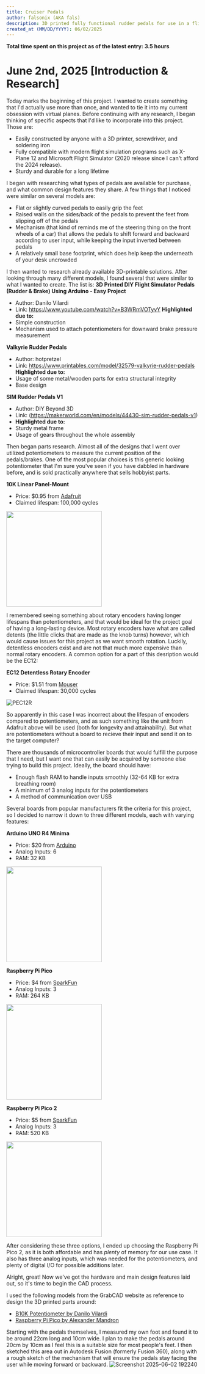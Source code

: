```yaml
---
title: Cruiser Pedals
author: falsonix (AKA fals)
description: 3D printed fully functional rudder pedals for use in a flight simulation program for added realism.
created_at (MM/DD/YYYY): 06/02/2025
---
```


**Total time spent on this project as of the latest entry: 3.5 hours**

# June 2nd, 2025 [Introduction & Research]
Today marks the beginning of this project. I wanted to create something that I'd actually use more than once, and wanted to tie it into my current obsession with virtual planes.
Before continuing with any research, I began thinking of specific aspects that I'd like to incorporate into this project. Those are:
- Easily constructed by anyone with a 3D printer, screwdriver, and soldering iron
- Fully compatible with modern flight simulation programs such as X-Plane 12 and Microsoft Flight Simulator (2020 release since I can't afford the 2024 release).
- Sturdy and durable for a long lifetime
  
I began with researching what types of pedals are available for purchase, and what common design features they share. A few things that I noticed were similar on several models are:
- Flat or slightly curved pedals to easily grip the feet
- Raised walls on the sides/back of the pedals to prevent the feet from slipping off of the pedals
- Mechanism (that kind of reminds me of the steering thing on the front wheels of a car) that allows the pedals to shift forward and backward according to user input, while keeping the input inverted between pedals
- A relatively small base footprint, which does help keep the underneath of your desk uncrowded

I then wanted to research already available 3D-printable solutions. After looking through many different models, I found several that were similar to what I wanted to create. The list is:
**3D Printed DIY Flight Simulator Pedals (Rudder & Brake) Using Arduino - Easy Project**
- Author: Danilo Vilardi
- Link: https://www.youtube.com/watch?v=B3WRmVOTyvY
**Highlighted due to:**
- Simple construction
- Mechanism used to attach potentiometers for downward brake pressure measurement

**Valkyrie Rudder Pedals**
- Author: hotpretzel
- Link: https://www.printables.com/model/32579-valkyrie-rudder-pedals
**Highlighted due to:**
- Usage of some metal/wooden parts for extra structural integrity
- Base design

**SIM Rudder Pedals V1**
- Author: DIY Beyond 3D
- Link: (https://makerworld.com/en/models/44430-sim-rudder-pedals-v1)
- **Highlighted due to:**
- Sturdy metal frame
- Usage of gears throughout the whole assembly

Then began parts research. Almost all of the designs that I went over utilized potentiometers to measure the current position of the pedals/brakes. One of the most popular choices is this generic looking potentiometer that I'm sure you've seen if you have dabbled in hardware before, and is sold practically anywhere that sells hobbyist parts.

**10K Linear Panel-Mount**
- Price: $0.95 from [Adafruit](https://www.adafruit.com/product/562)
- Claimed lifespan: 100,000 cycles
<img src="https://github.com/user-attachments/assets/7b253470-4fb5-439f-a1d0-75fb38fc6d77" width="250">

I remembered seeing something about rotary encoders having longer lifespans than potentiometers, and that would be ideal for the project goal of having a long-lasting device. Most rotary encoders have what are called detents (the little clicks that are made as the knob turns) however, which would cause issues for this project as we want smooth rotation. Luckily, detentless encoders exist and are not that much more expensive than normal rotary encoders. A common option for a part of this desription would be the EC12:

**EC12 Detentless Rotary Encoder**
- Price: $1.51 from [Mouser](https://www.mouser.com/ProductDetail/652-PEC12R-4020F-S24)
- Claimed lifespan: 30,000 cycles

![PEC12R](https://github.com/user-attachments/assets/ff93eb05-d7cd-4e70-a4d1-25abeea70df8)

So apparently in this case I was incorrect about the lifespan of encoders compared to potentiometers, and as such something like the unit from Adafruit above will be used (both for longevity and attainability). But what are potentiometers without a board to recieve their input and send it on to the target computer?

There are thousands of microcontroller boards that would fulfill the purpose that I need, but I want one that can easily be acquired by someone else trying to build this project. Ideally, the board should have:
- Enough flash RAM to handle inputs smoothly (32-64 KB for extra breathing room)
- A minimum of 3 analog inputs for the potentiometers
- A method of communication over USB

Several boards from popular manufacturers fit the criteria for this project, so I decided to narrow it down to three different models, each with varying features:

**Arduino UNO R4 Minima**
- Price: $20 from [Arduino](https://store-usa.arduino.cc/collections/boards-modules/products/uno-r4-minima)
- Analog Inputs: 6
- RAM: 32 KB
<img src="https://github.com/user-attachments/assets/7401f3ba-7af7-4552-9e3f-deb08d238894" width=250>

**Raspberry Pi Pico**
- Price: $4 from [SparkFun](https://www.sparkfun.com/raspberry-pi-pico.html)
- Analog Inputs: 3
- RAM: 264 KB
<img src="https://github.com/user-attachments/assets/b8e6dbf2-0bae-47db-b3b9-459daf7cb0bc" width=250>

**Raspberry Pi Pico 2**
- Price: $5 from [SparkFun](https://www.sparkfun.com/raspberry-pi-pico-2.html)
- Analog Inputs: 3
- RAM: 520 KB
<img src="https://github.com/user-attachments/assets/8e534676-3ecc-4c62-b446-ba94f8a252f1" width=250>

After considering these three options, I ended up choosing the Raspberry Pi Pico 2, as it is both affordable and has *plenty* of memory for our use case. It also has three analog inputs, which was needed for the potentiometers, and plenty of digital I/O for possible additions later.

Alright, great! Now we've got the hardware and main design features laid out, so it's time to begin the CAD process.

I used the following models from the GrabCAD website as reference to design the 3D printed parts around:
- [B10K Potentiometer by Danilo Vilardi](https://grabcad.com/library/potentiometer-b10k-1)
- [Raspberry Pi Pico by Alexander Mandron](https://grabcad.com/library/raspberry-pi-pico-3)

Starting with the pedals themselves, I measured my own foot and found it to be around 22cm long and 10cm wide. I plan to make the pedals around 20cm by 10cm as I feel this is a suitable size for most people's feet. I then sketched this area out in Autodesk Fusion (formerly Fusion 360), along with a rough sketch of the mechanism that will ensure the pedals stay facing the user while moving forward or backward.
![Screenshot 2025-06-02 192240](https://github.com/user-attachments/assets/bb09fed8-8354-4b6a-b5cc-e923f0ca9336)
